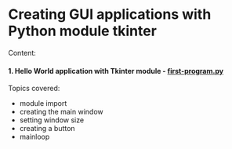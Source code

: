 # Creating GUI applications with Python module tkinter

Content:

#### 1. Hello World application with Tkinter module - [first-program.py](#)

Topics covered:
* module import
* creating the main window
* setting window size
* creating a button
* mainloop

